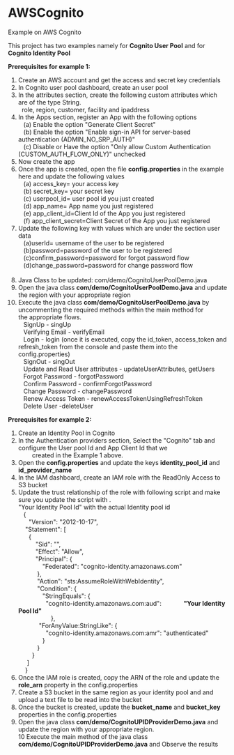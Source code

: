 # AWSCognito
Example on AWS Cognito

This project has two examples namely for <b>Cognito User Pool</b> and for <b>Cognito Identity Pool</b>

<b>Prerequisites for example 1:</b> <br/>
1. Create an AWS account and get the access and secret key credentials <br/>
2. In Cognito user pool dashboard, create an user pool <br/>
3. In the attributes section, create the following custom attributes which are of the type String. <br/>
   role, region, customer, facility and ipaddress <br/>
4. In the Apps section, register an App with the following options <br/>
    (a) Enable the option "Generate Client Secret" <br/>
    (b) Enable the option "Enable sign-in API for server-based authentication (ADMIN_NO_SRP_AUTH)" <br/>
    (c) Disable or Have the option "Only allow Custom Authentication (CUSTOM_AUTH_FLOW_ONLY)" unchecked <br/>
5. Now create the app <br/>
6. Once the app is created, open the file <b>config.properties</b> in the example here and update the following values <br/>
    (a) access_key= your access key <br/>
    (b) secret_key= your secret key <br/>
    (c) userpool_id= user pool id you just created <br/>
    (d) app_name= App name you just registered <br/>
    (e) app_client_id=Client Id of the App you just registered  <br/>
    (f) app_client_secret=Client Secret of the App you just registered <br/>
7. Update the following key with values which are under the section user data  <br/>
    (a)userId= username of the user to be registered <br/>
    (b)password=password of the user to be registered <br/>
    (c)confirm_password=password for forgot password flow <br/>
    (d)change_password=password for change password flow <br/>
  
8. Java Class to be updated: com/demo/CognitoUserPoolDemo.java <br/>
9. Open the java class <b>com/demo/CognitoUserPoolDemo.java</b> and update the region with your appropriate region <br/>
10. Execute the java class <b>com/demo/CognitoUserPoolDemo.java</b> by uncommenting the required methods within the main method for<br/>
    the appropriate flows. <br/>
    SignUp - singUp <br/>
    Verifying Email - verifyEmail <br/>
    Login - login (once it is executed, copy the id_token, access_token and refresh_token from the console and paste them into the<br/>             config.properties) <br/>
    SignOut - singOut <br/>
    Update and Read User attributes - updateUserAttributes, getUsers <br/>
    Forgot Password - forgotPassword <br/>
    Confirm Password - confirmForgotPassword <br/>
    Change Password - changePassword <br/>
    Renew Access Token - renewAccessTokenUsingRefreshToken <br/>
    Delete User -deleteUser <br/>
 
 <b>Prerequisites for example 2:</b> <br/>
 1. Create an Identity Pool in Cognito <br/>
 2. In the Authentication providers section, Select the "Cognito" tab and configure the User pool Id and App Client Id that we <br/>         created  in the Example 1 above.<br/>
 3. Open the <b>config.properties</b> and update the keys <b>identity_pool_id</b> and <b>id_provider_name</b><br/>
 4. In the IAM dashboard, create an IAM role with the ReadOnly Access to S3 bucket<br/>
 5. Update the trust relationship of the role with following script and make sure you update the script with .<br/>
    "Your Identity Pool Id" with the actual Identity pool id <br/>
    {<br/>  
     "Version": "2012-10-17",  <br/>
     "Statement": [    <br/>
       {      <br/>
           "Sid": "",      <br/>
           "Effect": "Allow",      <br/>
           "Principal": {        <br/>
                "Federated": "cognito-identity.amazonaws.com"      <br/>
            },      <br/>
            "Action": "sts:AssumeRoleWithWebIdentity",      <br/>
            "Condition": {        <br/>
               "StringEquals": {          <br/>
                 "cognito-identity.amazonaws.com:aud":             <b>"Your Identity Pool Id"</b> <br/>       
             },        <br/>
             "ForAnyValue:StringLike": {          <br/>
                 "cognito-identity.amazonaws.com:amr": "authenticated"        <br/>
               }      <br/>
            }    <br/>
         }  <br/>
      ]<br/>
     }<br/>
 6. Once the IAM role is created, copy the ARN of the role and update the <b>role_arn</b> property in the config.properties<br/>
 7. Create a S3 bucket in the same region as your identity pool and and upload a text file to be read into the bucket<br/>
 8. Once the bucket is created, update the <b>bucket_name</b> and <b>bucket_key</b> properties in the config.properties<br/>
 9. Open the java class <b>com/demo/CognitoUPIDProviderDemo.java</b>  and update the region with your appropriate region.<br/>
 10 Execute the main method of the java class <b>com/demo/CognitoUPIDProviderDemo.java</b> and Observe the results <br/>
    
